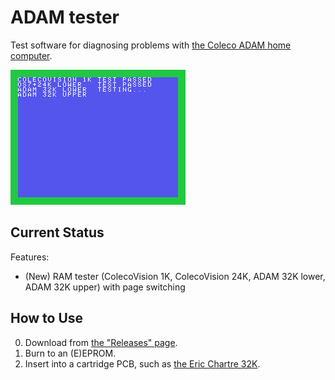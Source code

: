 # ADAM tester
Test software for diagnosing problems with [the Coleco ADAM home computer](https://en.wikipedia.org/wiki/Coleco_Adam).

![RAM test in progress](/images/ram-test-in-progress.png)

## Current Status
Features:
 - (New) RAM tester (ColecoVision 1K, ColecoVision 24K, ADAM 32K lower, ADAM 32K upper) with page switching

## How to Use
 0. Download from [the "Releases" page](https://github.com/barbeque/adam-tester/releases/).
 1. Burn to an (E)EPROM.
 2. Insert into a cartridge PCB, such as [the Eric Chartre 32K](https://cvaddict.com/article.php?articleid=24).
